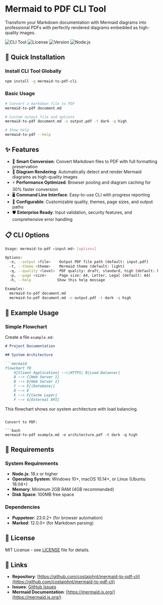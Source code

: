 # Mermaid to PDF CLI Tool

Transform your Markdown documentation with Mermaid diagrams into professional PDFs with perfectly rendered diagrams embedded as high-quality images.

![CLI Tool](https://img.shields.io/badge/CLI-Tool-blue)
![License](https://img.shields.io/badge/license-MIT-green)
![Version](https://img.shields.io/badge/version-1.0.0-orange)
![Node.js](https://img.shields.io/badge/node.js-18%2B-brightgreen)

## 🚀 Quick Installation

### Install CLI Tool Globally

```bash
npm install -g mermaid-to-pdf-cli
```

### Basic Usage

```bash
# Convert a markdown file to PDF
mermaid-to-pdf document.md

# Custom output file and options
mermaid-to-pdf document.md -o output.pdf -t dark -q high

# Show help
mermaid-to-pdf --help
```

## ✨ Features

- 📄 **Smart Conversion**: Convert Markdown files to PDF with full formatting preservation
- 🎨 **Diagram Rendering**: Automatically detect and render Mermaid diagrams as high-quality images
- ⚡ **Performance Optimized**: Browser pooling and diagram caching for 30% faster conversion
- 🖥️ **Command Line Interface**: Easy-to-use CLI with progress reporting
- 🔧 **Configurable**: Customizable quality, themes, page sizes, and output paths
- 🛡️ **Enterprise Ready**: Input validation, security features, and comprehensive error handling

## 📋 CLI Options

```bash
Usage: mermaid-to-pdf <input.md> [options]

Options:
  -o, --output <file>    Output PDF file path (default: input.pdf)
  -t, --theme <theme>    Mermaid theme (default: light)
  -q, --quality <level>  PDF quality: draft, standard, high (default: high)
  -p, --page <size>      Page size: A4, Letter, Legal (default: A4)
  -h, --help            Show this help message

Examples:
  mermaid-to-pdf document.md
  mermaid-to-pdf document.md -o output.pdf -t dark -q high
```

## 📝 Example Usage

### Simple Flowchart

Create a file `example.md`:

```markdown
# Project Documentation

## System Architecture

```mermaid
flowchart TD
    A[Client Application] -->|HTTPS| B[Load Balancer]
    B --> C[Web Server 1]
    B --> D[Web Server 2]
    C --> E[(Database)]
    D --> E
    E --> F[Cache Layer]
    F --> G[External API]
```

This flowchart shows our system architecture with load balancing.
```

Convert to PDF:

```bash
mermaid-to-pdf example.md -o architecture.pdf -t dark -q high
```

## 🔧 Requirements

### System Requirements
- **Node.js**: 18.x or higher
- **Operating System**: Windows 10+, macOS 10.14+, or Linux (Ubuntu 18.04+)
- **Memory**: Minimum 2GB RAM (4GB recommended)
- **Disk Space**: 100MB free space

### Dependencies
- **Puppeteer**: 23.0.2+ (for browser automation)
- **Marked**: 12.0.0+ (for Markdown parsing)

## 📄 License

MIT License - see [LICENSE](LICENSE) file for details.

## 🔗 Links

- **Repository**: [https://github.com/costajohnt/mermaid-to-pdf-cli](https://github.com/costajohnt/mermaid-to-pdf-cli)
- **Issues**: [GitHub Issues](https://github.com/costajohnt/mermaid-to-pdf-cli/issues)
- **Mermaid Documentation**: [https://mermaid.js.org/](https://mermaid.js.org/)